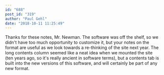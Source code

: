 ```yaml
---
id: "688"
post_id: "319"
author: "Paul Gehl"
date: "2018-10-11 11:25:49"
---
```

Thanks for these notes, Mr. Newman. The software was off the shelf, so we didn't have too much opportunity to customize it, but your notes on the format are useful as we look towards a re-thinking of the site next year. The long contents column seemed like a neat idea when we mounted the site (ten years ago, so it's really ancient in software terms), but a contents tab is built into the new versions of this software, and will certainly be part of any new format.
